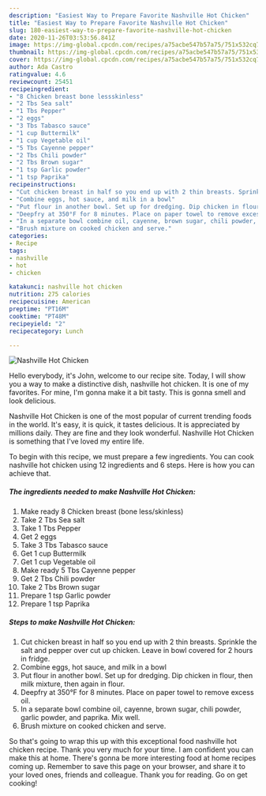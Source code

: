 ```yaml
---
description: "Easiest Way to Prepare Favorite Nashville Hot Chicken"
title: "Easiest Way to Prepare Favorite Nashville Hot Chicken"
slug: 180-easiest-way-to-prepare-favorite-nashville-hot-chicken
date: 2020-11-26T03:53:56.841Z
image: https://img-global.cpcdn.com/recipes/a75acbe547b57a75/751x532cq70/nashville-hot-chicken-recipe-main-photo.jpg
thumbnail: https://img-global.cpcdn.com/recipes/a75acbe547b57a75/751x532cq70/nashville-hot-chicken-recipe-main-photo.jpg
cover: https://img-global.cpcdn.com/recipes/a75acbe547b57a75/751x532cq70/nashville-hot-chicken-recipe-main-photo.jpg
author: Ada Castro
ratingvalue: 4.6
reviewcount: 25451
recipeingredient:
- "8 Chicken breast bone lessskinless"
- "2 Tbs Sea salt"
- "1 Tbs Pepper"
- "2 eggs"
- "3 Tbs Tabasco sauce"
- "1 cup Buttermilk"
- "1 cup Vegetable oil"
- "5 Tbs Cayenne pepper"
- "2 Tbs Chili powder"
- "2 Tbs Brown sugar"
- "1 tsp Garlic powder"
- "1 tsp Paprika"
recipeinstructions:
- "Cut chicken breast in half so you end up with 2 thin breasts. Sprinkle the salt and pepper over cut up chicken. Leave in bowl covered for 2 hours in fridge."
- "Combine eggs, hot sauce, and milk in a bowl"
- "Put flour in another bowl. Set up for dredging. Dip chicken in flour, then milk mixture, then again in flour."
- "Deepfry at 350°F for 8 minutes. Place on paper towel to remove excess oil."
- "In a separate bowl combine oil, cayenne, brown sugar, chili powder, garlic powder, and paprika. Mix well."
- "Brush mixture on cooked chicken and serve."
categories:
- Recipe
tags:
- nashville
- hot
- chicken

katakunci: nashville hot chicken 
nutrition: 275 calories
recipecuisine: American
preptime: "PT16M"
cooktime: "PT48M"
recipeyield: "2"
recipecategory: Lunch

---
```



![Nashville Hot Chicken](https://img-global.cpcdn.com/recipes/a75acbe547b57a75/751x532cq70/nashville-hot-chicken-recipe-main-photo.jpg)

Hello everybody, it's John, welcome to our recipe site. Today, I will show you a way to make a distinctive dish, nashville hot chicken. It is one of my favorites. For mine, I'm gonna make it a bit tasty. This is gonna smell and look delicious.



Nashville Hot Chicken is one of the most popular of current trending foods in the world. It's easy, it is quick, it tastes delicious. It is appreciated by millions daily. They are fine and they look wonderful. Nashville Hot Chicken is something that I've loved my entire life.


To begin with this recipe, we must prepare a few ingredients. You can cook nashville hot chicken using 12 ingredients and 6 steps. Here is how you can achieve that.

<!--inarticleads1-->

##### The ingredients needed to make Nashville Hot Chicken:

1. Make ready 8 Chicken breast (bone less/skinless)
1. Take 2 Tbs Sea salt
1. Take 1 Tbs Pepper
1. Get 2 eggs
1. Take 3 Tbs Tabasco sauce
1. Get 1 cup Buttermilk
1. Get 1 cup Vegetable oil
1. Make ready 5 Tbs Cayenne pepper
1. Get 2 Tbs Chili powder
1. Take 2 Tbs Brown sugar
1. Prepare 1 tsp Garlic powder
1. Prepare 1 tsp Paprika




<!--inarticleads2-->

##### Steps to make Nashville Hot Chicken:

1. Cut chicken breast in half so you end up with 2 thin breasts. Sprinkle the salt and pepper over cut up chicken. Leave in bowl covered for 2 hours in fridge.
1. Combine eggs, hot sauce, and milk in a bowl
1. Put flour in another bowl. Set up for dredging. Dip chicken in flour, then milk mixture, then again in flour.
1. Deepfry at 350°F for 8 minutes. Place on paper towel to remove excess oil.
1. In a separate bowl combine oil, cayenne, brown sugar, chili powder, garlic powder, and paprika. Mix well.
1. Brush mixture on cooked chicken and serve.




So that's going to wrap this up with this exceptional food nashville hot chicken recipe. Thank you very much for your time. I am confident you can make this at home. There's gonna be more interesting food at home recipes coming up. Remember to save this page on your browser, and share it to your loved ones, friends and colleague. Thank you for reading. Go on get cooking!
